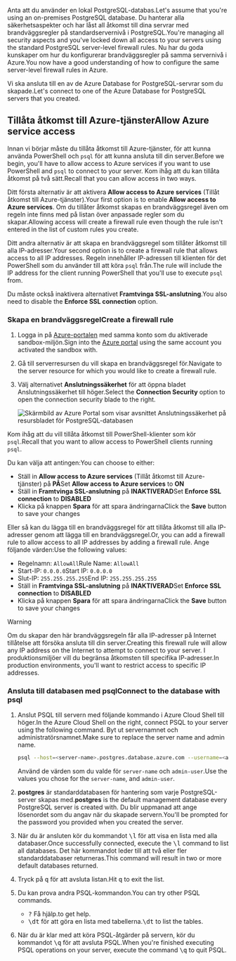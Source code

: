 <span data-ttu-id="873b3-101">Anta att du använder en lokal PostgreSQL-databas.</span><span class="sxs-lookup"><span data-stu-id="873b3-101">Let's assume that you're using an on-premises PostgreSQL database.</span></span> <span data-ttu-id="873b3-102">Du hanterar alla säkerhetsaspekter och har låst all åtkomst till dina servrar med brandväggsregler på standardservernivå i PostgreSQL.</span><span class="sxs-lookup"><span data-stu-id="873b3-102">You're managing all security aspects and you've locked down all access to your servers using the standard PostgreSQL server-level firewall rules.</span></span> <span data-ttu-id="873b3-103">Nu har du goda kunskaper om hur du konfigurerar brandväggsregler på samma servernivå i Azure.</span><span class="sxs-lookup"><span data-stu-id="873b3-103">You now have a good understanding of how to configure the same server-level firewall rules in Azure.</span></span>

<span data-ttu-id="873b3-104">Vi ska ansluta till en av de Azure Database for PostgreSQL-servrar som du skapade.</span><span class="sxs-lookup"><span data-stu-id="873b3-104">Let's connect to one of the Azure Database for PostgreSQL servers that you created.</span></span>

## <a name="allow-azure-service-access"></a><span data-ttu-id="873b3-105">Tillåta åtkomst till Azure-tjänster</span><span class="sxs-lookup"><span data-stu-id="873b3-105">Allow Azure service access</span></span>

<span data-ttu-id="873b3-106">Innan vi börjar måste du tillåta åtkomst till Azure-tjänster, för att kunna använda PowerShell och `psql` för att kunna ansluta till din server.</span><span class="sxs-lookup"><span data-stu-id="873b3-106">Before we begin, you'll have to allow access to Azure services if you want to use PowerShell and `psql` to connect to your server.</span></span> <span data-ttu-id="873b3-107">Kom ihåg att du kan tillåta åtkomst på två sätt.</span><span class="sxs-lookup"><span data-stu-id="873b3-107">Recall that you can allow access in two ways.</span></span>

<span data-ttu-id="873b3-108">Ditt första alternativ är att aktivera **Allow access to Azure services** (Tillåt åtkomst till Azure-tjänster).</span><span class="sxs-lookup"><span data-stu-id="873b3-108">Your first option is to enable **Allow access to Azure services**.</span></span> <span data-ttu-id="873b3-109">Om du tillåter åtkomst skapas en brandväggsregel även om regeln inte finns med på listan över anpassade regler som du skapar.</span><span class="sxs-lookup"><span data-stu-id="873b3-109">Allowing access will create a firewall rule even though the rule isn't entered in the list of custom rules you create.</span></span>

<span data-ttu-id="873b3-110">Ditt andra alternativ är att skapa en brandväggsregel som tillåter åtkomst till alla IP-adresser.</span><span class="sxs-lookup"><span data-stu-id="873b3-110">Your second option is to create a firewall rule that allows access to all IP addresses.</span></span> <span data-ttu-id="873b3-111">Regeln innehåller IP-adressen till klienten för det PowerShell som du använder till att köra `psql` från.</span><span class="sxs-lookup"><span data-stu-id="873b3-111">The rule will include the IP address for the client running PowerShell that you'll use to execute `psql` from.</span></span>

<span data-ttu-id="873b3-112">Du måste också inaktivera alternativet **Framtvinga SSL-anslutning**.</span><span class="sxs-lookup"><span data-stu-id="873b3-112">You also need to disable the **Enforce SSL connection** option.</span></span>

### <a name="create-a-firewall-rule"></a><span data-ttu-id="873b3-113">Skapa en brandväggsregel</span><span class="sxs-lookup"><span data-stu-id="873b3-113">Create a firewall rule</span></span>

1. <span data-ttu-id="873b3-114">Logga in på [Azure-portalen](https://portal.azure.com/learn.docs.microsoft.com?azure-portal=true) med samma konto som du aktiverade sandbox-miljön.</span><span class="sxs-lookup"><span data-stu-id="873b3-114">Sign into the [Azure portal](https://portal.azure.com/learn.docs.microsoft.com?azure-portal=true) using the same account you activated the sandbox with.</span></span>

1. <span data-ttu-id="873b3-115">Gå till serverresursen du vill skapa en brandväggsregel för.</span><span class="sxs-lookup"><span data-stu-id="873b3-115">Navigate to the server resource for which you would like to create a firewall rule.</span></span>

1. <span data-ttu-id="873b3-116">Välj alternativet **Anslutningssäkerhet** för att öppna bladet Anslutningssäkerhet till höger.</span><span class="sxs-lookup"><span data-stu-id="873b3-116">Select the **Connection Security** option to open the connection security blade to the right.</span></span>

    ![Skärmbild av Azure Portal som visar avsnittet Anslutningssäkerhet på resursbladet för PostgreSQL-databasen](../media/7-db-security-settings.png)

<span data-ttu-id="873b3-118">Kom ihåg att du vill tillåta åtkomst till PowerShell-klienter som kör `psql`.</span><span class="sxs-lookup"><span data-stu-id="873b3-118">Recall that you want to allow access to PowerShell clients running `psql`.</span></span>

<span data-ttu-id="873b3-119">Du kan välja att antingen:</span><span class="sxs-lookup"><span data-stu-id="873b3-119">You can choose to either:</span></span>

- <span data-ttu-id="873b3-120">Ställ in **Allow access to Azure services** (Tillåt åtkomst till Azure-tjänster) på **PÅ**</span><span class="sxs-lookup"><span data-stu-id="873b3-120">Set **Allow access to Azure services** to **ON**</span></span>
- <span data-ttu-id="873b3-121">Ställ in **Framtvinga SSL-anslutning** på **INAKTIVERAD**</span><span class="sxs-lookup"><span data-stu-id="873b3-121">Set **Enforce SSL connection** to **DISABLED**</span></span>
- <span data-ttu-id="873b3-122">Klicka på knappen **Spara** för att spara ändringarna</span><span class="sxs-lookup"><span data-stu-id="873b3-122">Click the **Save** button to save your changes</span></span>

<span data-ttu-id="873b3-123">Eller så kan du lägga till en brandväggsregel för att tillåta åtkomst till alla IP-adresser genom att lägga till en brandväggsregel.</span><span class="sxs-lookup"><span data-stu-id="873b3-123">Or, you can add a firewall rule to allow access to all IP addresses by adding a firewall rule.</span></span> <span data-ttu-id="873b3-124">Ange följande värden:</span><span class="sxs-lookup"><span data-stu-id="873b3-124">Use the following values:</span></span>

- <span data-ttu-id="873b3-125">Regelnamn: `AllowAll`</span><span class="sxs-lookup"><span data-stu-id="873b3-125">Rule Name: `AllowAll`</span></span>
- <span data-ttu-id="873b3-126">Start-IP: `0.0.0.0`</span><span class="sxs-lookup"><span data-stu-id="873b3-126">Start IP: `0.0.0.0`</span></span>
- <span data-ttu-id="873b3-127">Slut-IP: `255.255.255.255`</span><span class="sxs-lookup"><span data-stu-id="873b3-127">End IP: `255.255.255.255`</span></span>
- <span data-ttu-id="873b3-128">Ställ in **Framtvinga SSL-anslutning** på **INAKTIVERAD**</span><span class="sxs-lookup"><span data-stu-id="873b3-128">Set **Enforce SSL connection** to **DISABLED**</span></span>
- <span data-ttu-id="873b3-129">Klicka på knappen **Spara** för att spara ändringarna</span><span class="sxs-lookup"><span data-stu-id="873b3-129">Click the **Save** button to save your changes</span></span>

> [!Warning]
> <span data-ttu-id="873b3-130">Om du skapar den här brandväggsregeln får alla IP-adresser på Internet tillåtelse att försöka ansluta till din server.</span><span class="sxs-lookup"><span data-stu-id="873b3-130">Creating this firewall rule will allow any IP address on the Internet to attempt to connect to your server.</span></span> <span data-ttu-id="873b3-131">I produktionsmiljöer vill du begränsa åtkomsten till specifika IP-adresser.</span><span class="sxs-lookup"><span data-stu-id="873b3-131">In production environments, you'll want to restrict access to specific IP addresses.</span></span>

### <a name="connect-to-the-database-with-psql"></a><span data-ttu-id="873b3-132">Ansluta till databasen med psql</span><span class="sxs-lookup"><span data-stu-id="873b3-132">Connect to the database with psql</span></span>

1. <span data-ttu-id="873b3-133">Anslut PSQL till servern med följande kommando i Azure Cloud Shell till höger.</span><span class="sxs-lookup"><span data-stu-id="873b3-133">In the Azure Cloud Shell on the right, connect PSQL to your server using the following command.</span></span> <span data-ttu-id="873b3-134">Byt ut servernamnet och administratörsnamnet.</span><span class="sxs-lookup"><span data-stu-id="873b3-134">Make sure to replace the server name and admin name.</span></span>

    ```bash
    psql --host=<server-name>.postgres.database.azure.com --username=<admin-user>@<server-name> --dbname=postgres
    ```

    <span data-ttu-id="873b3-135">Använd de värden som du valde för `server-name` och `admin-user`.</span><span class="sxs-lookup"><span data-stu-id="873b3-135">Use the values you chose for the `server-name`, and `admin-user`.</span></span>

1. <span data-ttu-id="873b3-136">**postgres** är standarddatabasen för hantering som varje PostgreSQL-server skapas med.</span><span class="sxs-lookup"><span data-stu-id="873b3-136">**postgres** is the default management database every PostgreSQL server is created with.</span></span> <span data-ttu-id="873b3-137">Du blir uppmanad att ange lösenordet som du angav när du skapade servern.</span><span class="sxs-lookup"><span data-stu-id="873b3-137">You'll be prompted for the password you provided when you created the server.</span></span>

1. <span data-ttu-id="873b3-138">När du är ansluten kör du kommandot <kbd>\l</kbd> för att visa en lista med alla databaser.</span><span class="sxs-lookup"><span data-stu-id="873b3-138">Once successfully connected, execute the <kbd>\l</kbd> command to list all databases.</span></span> <span data-ttu-id="873b3-139">Det här kommandot leder till att två eller fler standarddatabaser returneras.</span><span class="sxs-lookup"><span data-stu-id="873b3-139">This command will result in two or more default databases returned.</span></span>

1. <span data-ttu-id="873b3-140">Tryck på <kbd>q</kbd> för att avsluta listan.</span><span class="sxs-lookup"><span data-stu-id="873b3-140">Hit <kbd>q</kbd> to exit the list.</span></span>

1. <span data-ttu-id="873b3-141">Du kan prova andra PSQL-kommandon.</span><span class="sxs-lookup"><span data-stu-id="873b3-141">You can try other PSQL commands.</span></span>
    - <kbd>\?</kbd> <span data-ttu-id="873b3-142">Få hjälp.</span><span class="sxs-lookup"><span data-stu-id="873b3-142">to get help.</span></span>
    - <span data-ttu-id="873b3-143"><kbd>\dt</kbd> för att göra en lista med tabellerna.</span><span class="sxs-lookup"><span data-stu-id="873b3-143"><kbd>\dt</kbd> to list the tables.</span></span>

1. <span data-ttu-id="873b3-144">När du är klar med att köra PSQL-åtgärder på servern, kör du kommandot <kbd>\q</kbd> för att avsluta PSQL.</span><span class="sxs-lookup"><span data-stu-id="873b3-144">When you're finished executing PSQL operations on your server, execute the command <kbd>\q</kbd> to quit PSQL.</span></span>
